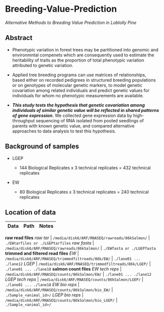 # Breeding-Value-Prediction

*Alternative Methods to Breeding Value Prediction in Loblolly Pine*

## Abstract

* Phenotypic variation in forest trees may be partitioned into genomic and environmntal compenets which are consequently used to estimate the heritability of traits as the proportion of total phenotypic variation attributed to genetic variation.

* Applied tree breeding programs can use matrices of relationships, based either on recorded pedigrees in structured breeding populations or on genotypes of molecular genetic markers, to model genetic covariation among related individuals and predict genetic values for individuals for whom no phenotypic measurements are available. 

* ***This study tests the hypothesis that genetic covariation among individuals of similar genetic value will be reflected in shared patterns of gene expression.*** We collected gene expression data by high-throughput sequencing of RNA isolated from pooled seedlings of parents with known genetic value, and compared alternative approaches to data analysis to test this hypothesis.

## Background of samples

* LGEP
   
   - 144 Biological Replicates x 3 technical replicates = 432 technical replicates

* EW

   - 80 Biological Replicates x 3 technical replicates = 240 technical replicates

## Location of data

Data | Path | Notes
--- | --- | ---
**raw read files** 
*raw tar* | `/media/disk6/ARF/RNASEQ/rawreads/86kSalmon/` | `./EWtarfiles or ./LGEPtarfiles`
*raw fasta* | `/media/disk6/ARF/RNASEQ/rawreads/86kSalmon/` | `./EWfasta or ./LGEPfasta`
**trimmed and filtered read files** 
*EW* | `/media/disk6/ARF/RNASEQ/trimmedfiltreads/86k/EW/` | `./lane01 ... ./lane12`
*LGEP* | `/media/disk6/ARF/RNASEQ/trimmedfiltreads/86k/LGEP/` | `./lane01 ... ./lane18`
**salmon count files** 
*EW tech reps* | `/media/disk6/ARF/RNASEQ/counts/86kSalmon/EW/` | `./lane01 ... ./lane12`
*LGEP tech reps* | `/media/disk6/ARF/RNASEQ/counts/86kSalmon/LGEP/` | `./lane01 ... ./lane18`
*EW bio reps* | `/media/disk6/ARF/RNASEQ/counts/86kSalmon/bio_EW/` | `./Sample_<animal_id>/`
*LGEP bio reps* | `/media/disk6/ARF/RNASEQ/counts/86kSalmon/bio_LGEP/` | `./Sample_<animal_id>/`
